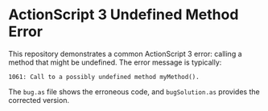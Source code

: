 # ActionScript 3 Undefined Method Error

This repository demonstrates a common ActionScript 3 error: calling a method that might be undefined. The error message is typically:

`1061: Call to a possibly undefined method myMethod().`

The `bug.as` file shows the erroneous code, and `bugSolution.as` provides the corrected version.